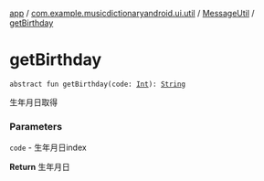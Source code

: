 [app](../../index.md) / [com.example.musicdictionaryandroid.ui.util](../index.md) / [MessageUtil](index.md) / [getBirthday](./get-birthday.md)

# getBirthday

`abstract fun getBirthday(code: `[`Int`](https://kotlinlang.org/api/latest/jvm/stdlib/kotlin/-int/index.html)`): `[`String`](https://kotlinlang.org/api/latest/jvm/stdlib/kotlin/-string/index.html)

生年月日取得

### Parameters

`code` - 生年月日index

**Return**
生年月日


